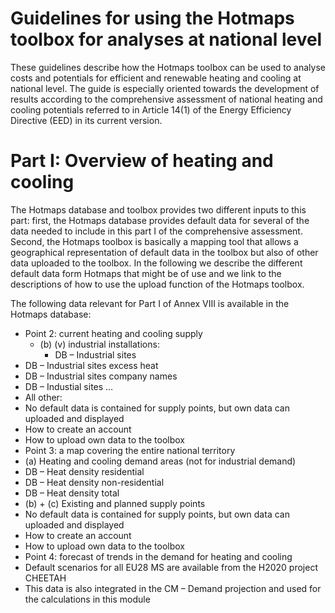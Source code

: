 # Guidelines for using the Hotmaps toolbox for analyses at national level

These guidelines describe how the Hotmaps toolbox can be used to analyse costs and potentials for efficient and renewable heating and cooling at national level. The guide is especially oriented towards the development of results according to the comprehensive assessment of national heating and cooling potentials referred to in Article 14(1) of the Energy Efficiency Directive (EED) in its current version.

# Part I: Overview of heating and cooling

The Hotmaps database and toolbox provides two different inputs to this part: first, the Hotmaps database provides default data for several of the data needed to include in this part I of the comprehensive assessment. Second, the Hotmaps toolbox is basically a mapping tool that allows a geographical representation of default data in the toolbox but also of other data uploaded to the toolbox. In the following we describe the different default data form Hotmaps that might be of use and we link to the descriptions of how to use the upload function of the Hotmaps toolbox.

The following data relevant for Part I of Annex VIII is available in the Hotmaps database:

* Point 2: current heating and cooling supply
  * (b) (v) industrial installations:
    * DB – Industrial sites
 * DB – Industrial sites excess heat
 * DB – Industrial sites company names 
 * DB – Industial sites …
* All other:
* No default data is contained for supply points, but own data can uploaded and displayed
* How to create an account
* How to upload own data to the toolbox
* Point 3: a map covering the entire national territory
* (a) Heating and cooling demand areas (not for industrial demand)
* DB – Heat density residential
* DB – Heat density non-residential
* DB – Heat density total
* (b) + (c) Existing and planned supply points
* No default data is contained for supply points, but own data can uploaded and displayed
* How to create an account
* How to upload own data to the toolbox
* Point 4: forecast of trends in the demand for heating and cooling
* Default scenarios for all EU28 MS are available from the H2020 project CHEETAH
* This data is also integrated in the CM – Demand projection and used for the calculations in this module
